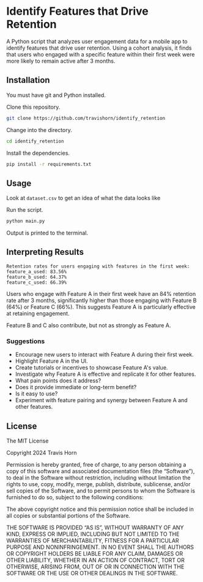 # Identify Features that Drive Retention

A Python script that analyzes user engagement data for a mobile app to identify
features that drive user retention. Using a cohort analysis, it finds that users
who engaged with a specific feature within their first week were more likely to
remain active after 3 months.

## Installation

You must have git and Python installed.

Clone this repository.

```sh
git clone https://github.com/travishorn/identify_retention
```

Change into the directory.

```sh
cd identify_retention
```

Install the dependencies.

```sh
pip install -r requirements.txt
```

## Usage

Look at `dataset.csv` to get an idea of what the data looks like

Run the script.

```sh
python main.py
```

Output is printed to the terminal.

## Interpreting Results

```
Retention rates for users engaging with features in the first week:
feature_a_used: 83.56%
feature_b_used: 64.37%
feature_c_used: 66.39%
```

Users who engage with Feature A in their first week have an 84% retention rate
after 3 months, significantly higher than those engaging with Feature B (64%) or
Feature C (66%). This suggests Feature A is particularly effective at retaining
engagement.

Feature B and C also contribute, but not as strongly as Feature A.

### Suggestions

- Encourage new users to interact with Feature A during their first week.
- Highlight Feature A in the UI.
- Create tutorials or incentives to showcase Feature A's value.
- Investigate why Feature A is effective and replicate it for other features.
- What pain points does it address?
- Does it provide immediate or long-term benefit?
- Is it easy to use?
- Experiment with feature pairing and synergy between Feature A and other
  features.

## License

The MIT License

Copyright 2024 Travis Horn

Permission is hereby granted, free of charge, to any person obtaining a copy of
this software and associated documentation files (the “Software”), to deal in
the Software without restriction, including without limitation the rights to
use, copy, modify, merge, publish, distribute, sublicense, and/or sell copies of
the Software, and to permit persons to whom the Software is furnished to do so,
subject to the following conditions:

The above copyright notice and this permission notice shall be included in all
copies or substantial portions of the Software.

THE SOFTWARE IS PROVIDED “AS IS”, WITHOUT WARRANTY OF ANY KIND, EXPRESS OR
IMPLIED, INCLUDING BUT NOT LIMITED TO THE WARRANTIES OF MERCHANTABILITY, FITNESS
FOR A PARTICULAR PURPOSE AND NONINFRINGEMENT. IN NO EVENT SHALL THE AUTHORS OR
COPYRIGHT HOLDERS BE LIABLE FOR ANY CLAIM, DAMAGES OR OTHER LIABILITY, WHETHER
IN AN ACTION OF CONTRACT, TORT OR OTHERWISE, ARISING FROM, OUT OF OR IN
CONNECTION WITH THE SOFTWARE OR THE USE OR OTHER DEALINGS IN THE SOFTWARE.
